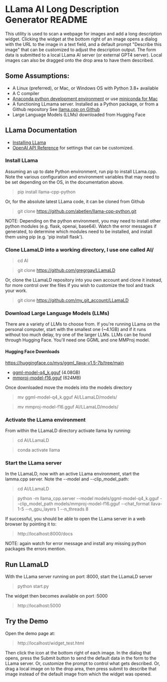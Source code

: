 # LLama AI Long Description Generator README

This utility is used to scan a webpage for images and add a long description widget. Clicking the widget at the bottom right of an image opens a dialog with the URL to the image in a text field, and a default prompt "Describe this image" that can be customized to adjust the description output.  The form data is submitted to a local LLama AI server (or external GPT4 server). Local images can also be dragged onto the drop area to have them described. 

## Some Assumptions:
- A Linux (preferred), or Mac, or Windows OS with Python 3.8+ available
- A C compiler 
- [Anaconda python development environment](https://www.anaconda.com/download)  or use [miniconda for Mac](https://conda.io/projects/conda/en/latest/user-guide/install/macos.html)
- A functioning LLmama server. Installed as a Python package, or from a Github repository See [llama.cpp on Github](https://github.com/ggerganov/llama.cpp)
- Large Language Models (LLMs) downloaded from Hugging Face 

## LLama Documentation
- [Installing LLama](https://llama-cpp-python.readthedocs.io/en/stable/#installation)
- [OpenAI API Reference](https://platform.openai.com/docs/api-reference/introduction) for settings that can be customized.

### Install LLama
Assuming an up to date Python environment, run pip to install LLama.cpp. Note the various configuration and environment variables that may need to be set depending on the OS, in the documentation above. 
>pip install llama-cpp-python

Or, for the absolute latest LLama code, it can be cloned from Github
>git clone https://github.com/abetlen/llama-cpp-python.git

NOTE: Depending on the python environment, you may need to install other python modules (e.g. flask, openai, base64). Watch the error messages if generated, to determine which modules need to be installed, and install them using pip (e.g. 'pip install flask').

### Clone LLamaLD into a working directory, I use one called AI/
>cd AI

>git clone https://github.com/gregrgay/LLamaLD

Or, clone the LLamaLD repository into you own account and clone it instead, for more control over the files if you wish to customize the tool and track your work.
>git clone https://github.com/my_git_account/LLamaLD

### Download Large Language Models (LLMs)
There are a variety of LLMs to choose from. If you're running LLama on the personal computer, start with the smallest one (~4.1GB) and if it runs without too much delay, try one of the larger LLMs. LLMs can be found through Hugging Face. You'll need one GGML and one MMProj model.

#### Hugging Face Downloads
https://huggingface.co/mys/ggml_llava-v1.5-7b/tree/main
- [ggml-model-q4_k.gguf](https://huggingface.co/mys/ggml_llava-v1.5-7b/resolve/main/ggml-model-q4_k.gguf?download=true) (4.08GB) 
- [mmproj-model-f16.gguf](https://huggingface.co/mys/ggml_llava-v1.5-7b/resolve/main/mmproj-model-f16.gguf?download=true) (624MB)

Once downloaded move the models into  the models directory
>mv ggml-model-q4_k.gguf AI/LLamaLD/models/

>mv mmproj-model-f16.gguf AI/LLamaLD/models/

### Activate the LLama environment
From within the LLamaLD directory activate llama by running:
>cd AI/LLamaLD

>conda activate llama 

### Start the LLama server
In the LLamaLD, now with an active LLama environment, start the lamma.cpp server. Note the --model and --clip_model_path:
>cd AI/LLamaLD 

>python -m llama_cpp.server --model models/ggml-model-q4_k.gguf --clip_model_path models/mmproj-model-f16.gguf --chat_format llava-1-5 --n_gpu_layers 1 --n_threads 8

If successful, you should be able to open the LLama server in a web browser by pointing it to:
>http://localhost:8000/docs

NOTE: again watch for error message and install any missing python packages the errors mention.

## Run LLamaLD
With the LLama server running on port :8000, start the LLamaLD server
>python start.py

The widget then becomes available on port :5000
>http://localhost:5000


## Try the Demo
Open the demo page at:
>http://localhost/widget_test.html

 Then click the icon at the bottom right of each image. In the dialog that opens, press the Submit button to send the default data in the form to the LLama server. Or, customize the prompt to control what gets described. Or, drag a local image on to the drop area, then press submit to describe that image instead of the default image from which the widget was opened. 






